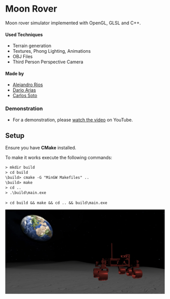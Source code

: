 # Moon Rover

Moon rover simulator implemented with OpenGL, GLSL and C++.

#### Used Techniques
* Terrain generation
* Textures, Phong Lighting, Animations
* OBJ Files
* Third Person Perspective Camera

#### Made by
* [Alejandro Rios](https://github.com/AlexRiosJ)
* [Dario Arias](https://github.com/DarioAle)
* [Carlos Soto](https://github.com/CarlosSoPe6)

### Demonstration
* For a demonstration, please [watch the video](https://youtu.be/I_dPSwUqFRQ) on YouTube.

## Setup

Ensure you have **CMake** installed.

To make it works execute the following commands:

``` shell
> mkdir build
> cd build
\build> cmake -G "MinGW Makefiles" ..
\build> make
> cd ..
> .\build\main.exe

> cd build && make && cd .. && build\main.exe
```

![Screenshot](./screenshots/Moon%20Rover.png)
